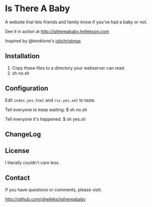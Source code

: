 # Is There A Baby #

A website that lets friends and family know if you've had a baby or not.

See it in action at http://isthereababy.hellekson.com

Inspired by @konklone's [isitchristmas](http://github.com/konklone/isitchristmas)

## Installation ##

1. Copy these files to a directory your webserver can read.
2. sh no.sh

## Configuration ##

Edit `index.yes.html` and `rss.yes.xml` to taste.

Tell everyone to keep waiting:
    $ sh no.sh

Tell everyone it's happened:
    $ sh yes.sh

## ChangeLog ##


## License ##

I literally couldn't care less.

## Contact ##

If you have questions or comments, please visit:

http://github.com/ghelleks/isthereababy


